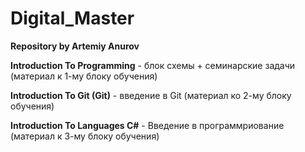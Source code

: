 # Digital_Master
**Repository by Artemiy Anurov**

**Introduction To Programming** - блок схемы + семинарские задачи (материал к 1-му блоку обучения)

**Introduction To Git (Git)** - введение в Git (материал ко 2-му блоку обучения)

**Introduction To Languages С#** - Введение в программриование (материал к 3-му блоку обучения)
